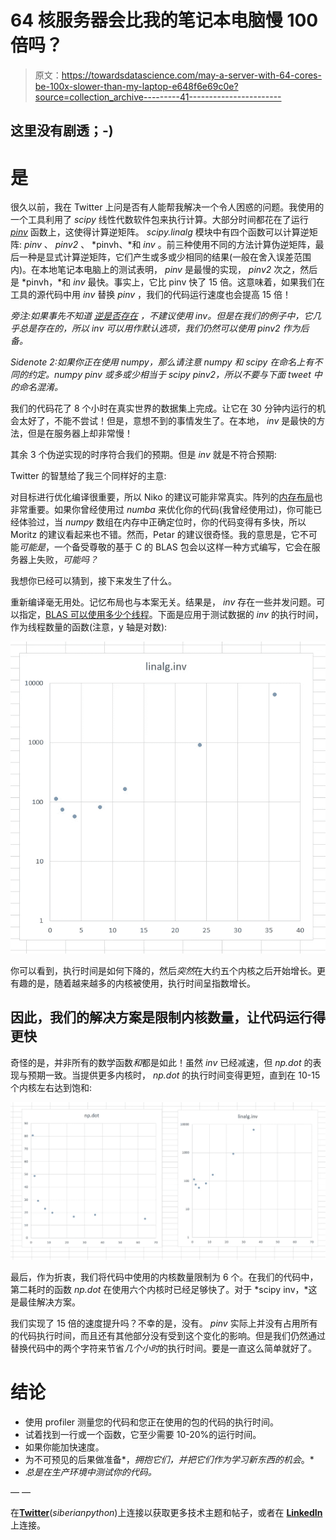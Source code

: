 # 64 核服务器会比我的笔记本电脑慢 100 倍吗？

> 原文：<https://towardsdatascience.com/may-a-server-with-64-cores-be-100x-slower-than-my-laptop-e648f6e69c0e?source=collection_archive---------41----------------------->

## 这里没有剧透；-)

# 是

很久以前，我在 Twitter 上问是否有人能帮我解决一个令人困惑的问题。我使用的一个工具利用了 *scipy* 线性代数软件包来执行计算。大部分时间都花在了运行 [*pinv*](https://numpy.org/doc/stable/reference/generated/numpy.linalg.pinv.html) 函数上，这使得计算逆矩阵。 *scipy.linalg* 模块中有四个函数可以计算逆矩阵: *pinv* 、 *pinv2* 、 *pinvh、*和 *inv* 。前三种使用不同的方法计算伪逆矩阵，最后一种是显式计算逆矩阵，它们产生或多或少相同的结果(一般在舍入误差范围内)。在本地笔记本电脑上的测试表明， *pinv* 是最慢的实现， *pinv2* 次之，然后是 *pinvh，*和 *inv* 最快。事实上，它比 pinv 快了 15 倍。这意味着，如果我们在工具的源代码中用 *inv* 替换 *pinv* ，我们的代码运行速度也会提高 15 倍！

*旁注:如果事先不知道* [*逆是否存在*](https://stackoverflow.com/questions/49357417/why-is-numpy-linalg-pinv-preferred-over-numpy-linalg-inv-for-creating-invers) *，不建议使用 inv。但是在我们的例子中，它几乎总是存在的，所以 inv 可以用作默认选项，我们仍然可以使用 pinv2 作为后备。*

*Sidenote 2:如果你正在使用 numpy，那么请注意 numpy 和 scipy 在命名上有不同的约定。numpy pinv 或多或少相当于 scipy pinv2，所以不要与下面 tweet 中的命名混淆。*

我们的代码花了 8 个小时在真实世界的数据集上完成。让它在 30 分钟内运行的机会太好了，不能不尝试！但是，意想不到的事情发生了。在本地， *inv* 是最快的方法，但是在服务器上却非常慢！

其余 3 个伪逆实现的时序符合我们的预期。但是 *inv* 就是不符合预期:

Twitter 的智慧给了我三个同样好的主意:

对目标进行优化编译很重要，所以 Niko 的建议可能非常真实。阵列的[内存布局](https://eli.thegreenplace.net/2015/memory-layout-of-multi-dimensional-arrays/)也非常重要。如果你曾经使用过 *numba* 来优化你的代码(我曾经使用过)，你可能已经体验过，当 *numpy* 数组在内存中正确定位时，你的代码变得有多快，所以 Moritz 的建议看起来也不错。然而，Petar 的建议很奇怪。我的意思是，它不可能*可能是*，一个备受尊敬的基于 C 的 BLAS 包会以这样一种方式编写，它会在服务器上失败，*可能吗？*

我想你已经可以猜到，接下来发生了什么。

重新编译毫无用处。记忆布局也与本案无关。结果是， *inv* 存在一些并发问题。可以指定，[BLAS 可以使用多少个线程](https://github.com/xianyi/OpenBLAS#setting-the-number-of-threads-using-environment-variables)。下面是应用于测试数据的 *inv* 的执行时间，作为线程数量的函数(注意，y 轴是对数):

![](img/4e39a83e2c1fc9afa95cdeb074369ef8.png)

你可以看到，执行时间是如何下降的，然后*突然*在大约五个内核之后开始增长。更有趣的是，随着越来越多的内核被使用，执行时间呈指数增长。

## 因此，我们的解决方案是限制内核数量，让代码运行得更快

奇怪的是，并非所有的数学函数*和*都是如此！虽然 *inv* 已经减速，但 *np.dot* 的表现与预期一致。当提供更多内核时， *np.dot* 的执行时间变得更短，直到在 10-15 个内核左右达到饱和:

![](img/4bea7e65509d03ddf8125c9eb299310f.png)

最后，作为折衷，我们将代码中使用的内核数量限制为 6 个。在我们的代码中，第二耗时的函数 *np.dot* 在使用六个内核时已经足够快了。对于 *scipy inv，*这是最佳解决方案。

我们实现了 15 倍的速度提升吗？不幸的是，没有。 *pinv* 实际上并没有占用所有的代码执行时间，而且还有其他部分没有受到这个变化的影响。但是我们仍然通过替换代码中的两个字符来节省*几个小时*的执行时间。要是一直这么简单就好了。

# 结论

*   使用 profiler 测量您的代码和您正在使用的包的代码的执行时间。
*   试着找到一行或一个函数，它至少需要 10-20%的运行时间。
*   如果你能加快速度。
*   为不可预见的后果做准备*，*拥抱它们，并把它们作为学习新东西的机会*。*
*   *总是在生产环境中测试你的代码。*

— —

在[**Twitter**](https://twitter.com/siberianpython)(*siberianpython*)上连接以获取更多技术主题和帖子，或者在 [**LinkedIn**](https://www.linkedin.com/in/dmitrii-borisevich/) 上连接。